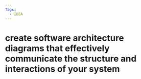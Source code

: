 ```yaml
---
Tags:
  - IDEA
---
```



# create software architecture diagrams that effectively communicate the structure and interactions of your system

